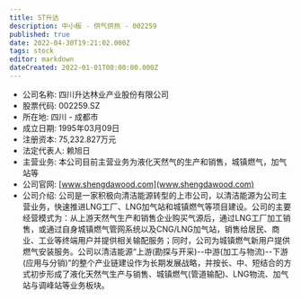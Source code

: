 ```yaml
---
title: ST升达
description: 中小板 - 供气供热 - 002259
published: true
date: 2022-04-30T19:21:02.000Z
tags: stock
editor: markdown
dateCreated: 2022-01-01T00:00:00.000Z
---
```


- 公司名称: 四川升达林业产业股份有限公司
- 股票代码: 002259.SZ
- 所在地: 四川 - 成都市
- 成立日期: 1995年03月09日
- 注册资本: 75,232.827万元
- 法定代表人: 赖旭日
- 主营业务: 本公司目前主营业务为液化天然气的生产和销售，城镇燃气，加气站等
- 公司官网: [www.shengdawood.com](www.shengdawood.com)
- 公司介绍: 公司是一家积极向清洁能源转型的上市公司，以清洁能源为公司主营业务，快速推进LNG工厂、LNG加气站和城镇燃气等项目建设。公司的主要经营模式为：从上游天然气生产和销售企业购买气源后，通过LNG工厂加工销售，或通过自身城镇燃气管网系统以及CNG/LNG加气站，销售给居民、商业、工业等终端用户并提供相关输配服务；同时，公司为城镇燃气新用户提供燃气安装服务。公司以清洁能源“上游(勘探与开采)--中游(加工与物流)--下游(应用与分销)”的整个产业链建设作为长期发展战略，并按长、中、短结合的方式初步形成了液化天然气生产与销售、城镇燃气(管道输配)、LNG物流、加气站与调峰站等业务板块。


